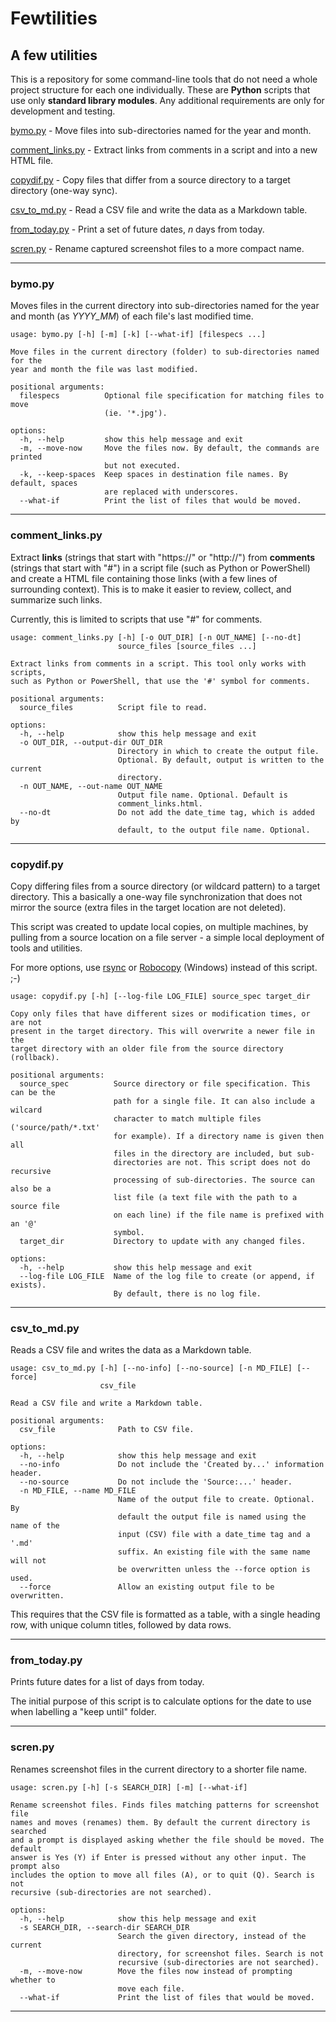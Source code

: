 # Fewtilities

## A few utilities

This is a repository for some command-line tools that do not need a whole project structure for each one individually. These are **Python** scripts that use only **standard library modules**. Any additional requirements are only for development and testing.

[bymo.py](#bymopy) - Move files into sub-directories named for the year and month.

[comment\_links.py](#comment_linkspy) - Extract links from comments in a script and into a new HTML file.

[copydif.py](#copydifpy) - Copy files that differ from a source directory to a target directory (one-way sync).

[csv\_to\_md.py](#csv_to_mdpy) - Read a CSV file and write the data as a Markdown table.

[from\_today.py](#from_todaypy) - Print a set of future dates, *n* days from today.

[scren.py](#screnpy) - Rename captured screenshot files to a more compact name.

---

### bymo.py

Moves files in the current directory into sub-directories named for the year and month (as *YYYY_MM*) of each file's last modified time.

```
usage: bymo.py [-h] [-m] [-k] [--what-if] [filespecs ...]

Move files in the current directory (folder) to sub-directories named for the
year and month the file was last modified.

positional arguments:
  filespecs          Optional file specification for matching files to move
                     (ie. '*.jpg').

options:
  -h, --help         show this help message and exit
  -m, --move-now     Move the files now. By default, the commands are printed
                     but not executed.
  -k, --keep-spaces  Keep spaces in destination file names. By default, spaces
                     are replaced with underscores.
  --what-if          Print the list of files that would be moved.
```

---

### comment_links.py

Extract **links** (strings that start with "https://" or "http://") from **comments** (strings that start with "#") in a script file (such as Python or PowerShell) and create a HTML file containing those links (with a few lines of surrounding context). This is to make it easier to review, collect, and summarize such links.

Currently, this is limited to scripts that use "#" for comments.

```
usage: comment_links.py [-h] [-o OUT_DIR] [-n OUT_NAME] [--no-dt]
                        source_files [source_files ...]

Extract links from comments in a script. This tool only works with scripts,
such as Python or PowerShell, that use the '#' symbol for comments.

positional arguments:
  source_files          Script file to read.

options:
  -h, --help            show this help message and exit
  -o OUT_DIR, --output-dir OUT_DIR
                        Directory in which to create the output file.
                        Optional. By default, output is written to the current
                        directory.
  -n OUT_NAME, --out-name OUT_NAME
                        Output file name. Optional. Default is
                        comment_links.html.
  --no-dt               Do not add the date_time tag, which is added by
                        default, to the output file name. Optional.
```

---

### copydif.py

Copy differing files from a source directory (or wildcard pattern) to a target directory. This a basically a one-way file synchronization that does not mirror the source (extra files in the target location are not deleted).

This script was created to update local copies, on multiple machines, by pulling from a source location on a file server - a simple local deployment of tools and utilities.

For more options, use [rsync](https://en.wikipedia.org/wiki/Rsync) or [Robocopy](https://en.wikipedia.org/wiki/Robocopy) (Windows) instead of this script. ;-)

```
usage: copydif.py [-h] [--log-file LOG_FILE] source_spec target_dir

Copy only files that have different sizes or modification times, or are not
present in the target directory. This will overwrite a newer file in the
target directory with an older file from the source directory (rollback).

positional arguments:
  source_spec          Source directory or file specification. This can be the
                       path for a single file. It can also include a wilcard
                       character to match multiple files ('source/path/*.txt'
                       for example). If a directory name is given then all
                       files in the directory are included, but sub-
                       directories are not. This script does not do recursive
                       processing of sub-directories. The source can also be a
                       list file (a text file with the path to a source file
                       on each line) if the file name is prefixed with an '@'
                       symbol.
  target_dir           Directory to update with any changed files.

options:
  -h, --help           show this help message and exit
  --log-file LOG_FILE  Name of the log file to create (or append, if exists).
                       By default, there is no log file.
```

---

### csv_to_md.py

Reads a CSV file and writes the data as a Markdown table.

```
usage: csv_to_md.py [-h] [--no-info] [--no-source] [-n MD_FILE] [--force]
                    csv_file

Read a CSV file and write a Markdown table.

positional arguments:
  csv_file              Path to CSV file.

options:
  -h, --help            show this help message and exit
  --no-info             Do not include the 'Created by...' information header.
  --no-source           Do not include the 'Source:...' header.
  -n MD_FILE, --name MD_FILE
                        Name of the output file to create. Optional. By
                        default the output file is named using the name of the
                        input (CSV) file with a date_time tag and a '.md'
                        suffix. An existing file with the same name will not
                        be overwritten unless the --force option is used.
  --force               Allow an existing output file to be overwritten.
```

This requires that the CSV file is formatted as a table, with a single heading row, with unique column titles, followed by data rows.

---

### from_today.py

Prints future dates for a list of days from today.

The initial purpose of this script is to calculate options for the date to use when labelling a "keep until" folder.

---

### scren.py

Renames screenshot files in the current directory to a shorter file name.

```
usage: scren.py [-h] [-s SEARCH_DIR] [-m] [--what-if]

Rename screenshot files. Finds files matching patterns for screenshot file
names and moves (renames) them. By default the current directory is searched
and a prompt is displayed asking whether the file should be moved. The default
answer is Yes (Y) if Enter is pressed without any other input. The prompt also
includes the option to move all files (A), or to quit (Q). Search is not
recursive (sub-directories are not searched).

options:
  -h, --help            show this help message and exit
  -s SEARCH_DIR, --search-dir SEARCH_DIR
                        Search the given directory, instead of the current
                        directory, for screenshot files. Search is not
                        recursive (sub-directories are not searched).
  -m, --move-now        Move the files now instead of prompting whether to
                        move each file.
  --what-if             Print the list of files that would be moved.
```

---
